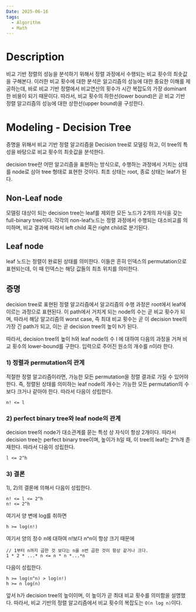 ```yaml
---
Date: 2025-06-16
tags:
  - Algorithm
  - Math
---
```

# Description
비교 기반 정렬의 성능을 분석하기 위해서 정렬 과정에서 수행되는 비교 횟수의 최솟값을 구해본다. 이러한 비교 횟수에 대한 분석은 알고리즘의 성능에 대한 중요한 이해를 제공하는데, 바로 비교 기반 정렬에서 비교연산의 횟수가 시간 복잡도의 가장 dominant한 비용이 되기 때문이다. 따라서, 비교 횟수의 하한선(lower bound)은 곧 비교 기반 정렬 알고리즘의 성능에 대한 상한선(upper bound)을 구성한다. 
# Modeling - Decision Tree
증명을 위해서 비교 기반 정렬 알고리즘을 Decision tree로 모델링 하고, 이 tree의 특성을 바탕으로 비교 횟수의 최솟값을 분석한다.

decision tree란 어떤 알고리즘을 표현하는 방식으로, 수행하는 과정에서 거치는 상태를 node로 삼아 tree 형태로 표현한 것이다. 최초 상태는 root, 종료 상태는 leaf가 된다. 
## Non-Leaf node
모델링 대상이 되는 decision tree는 leaf를 제외한 모든 노드가 2개의 자식을 갖는 full-binary tree이다. 각각의 non-leaf노드는 정렬 과정에서 수행되는 대소비교를 의미하며, 비교 결과에 따라서 left child 혹은 right child로 분기된다.
## Leaf node
leaf 노드는 정렬이 완료된 상태를 의미한다. 이들은 흔히 인덱스의 permutation으로 표현되는데, 이 때 인덱스는 해당 값들의 최초 위치를 의미한다. 
## 증명
decision tree로 표현된 정렬 알고리즘에서 알고리즘의 수행 과정은 root에서 leaf에 이르는 과정으로 표현된다. 이 path에서 거치게 되는 node의 수는 곧 비교 횟수가 되며, 따라서 해당 알고리즘의 worst case, 즉 최대 비교 횟수는 곧 이 decision tree의 가장 긴 path가 되고, 이는 곧 decision tree의 높이 h가 된다.

따라서, decision tree의 높이 h와 leaf node의 수 l 에 대하여 다음의 과정을 거쳐 비교 횟수의 lower-bound를 구한다. 입력으로 주어진 원소의 개수를 n이라 한다.
### 1) 정렬과 permutation의 관계
적절한 정렬 알고리즘이라면, 가능한 모든 permutation을 정렬 결과로 가질 수 있어야 한다. 즉, 정렬된 상태를 의미하는 leaf node의 개수는 가능한 모든 permutation의 수보다 크거나 같아야 한다. 따라서 다음이 성립한다.
```
n! <= l
```
### 2) perfect binary tree와 leaf node의 관계
decision tree의 node가 대소관계를 묻는 특성 상 자식이 항상 2개이다. 따라서 decision tree는 perfect binary tree이며, 높이가 h일 때, 이 tree의 leaf는 2^h개 존재한다. 따라서 다음이 성립한다.
```
l <= 2^h
```
### 3) 결론
1), 2)의 결론에 의해서 다음이 성립한다.
```
n! <= l <= 2^h
n! <= 2^h
```
여기서 양 변에 log를 취하면
```
h >= log(n!)
```

여기서 양의 정수 n에 대하여 n!보다 n^n이 항상 크기 때문에
```
// 1부터 n까지 곱한 것 보다는 n을 n번 곱한 것이 항상 같거나 크다.
1 * 2 * ...* n <= n * n *...*n
```
다음이 성립한다.
```
h >= log(n^n) > log(n!)
h >= n log(n)
```
앞서 h가 decision tree의 높이이며, 이 높이가 곧 최대 비교 횟수를 의미함을 설명했다. 따라서, 비교 기반의 정렬 알고리즘에서 비교 횟수의 복잡도는 `O(n log n)`이다.